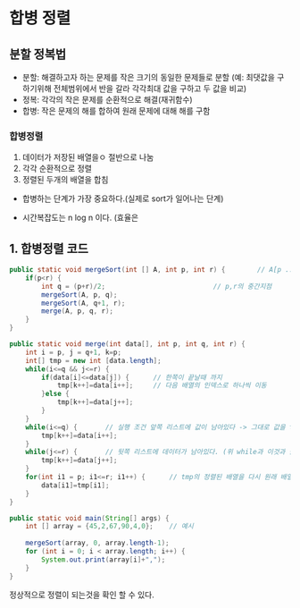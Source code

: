 # 합병 정렬

## 분할 정복법
- 분할: 해결하고자 하는 문제를 작은 크기의 동일한 문제들로 분할 (예: 최댓값을 구하기위해 전체범위에서 반을 갈라 각각최대 값을 구하고 두 값을 비교)
- 정복: 각각의 작은 문제를 순환적으로 해결(재귀함수)
- 합병: 작은 문제의 해를 합하여 원래 문제에 대해 해를 구함

### 합병정렬
1. 데이터가 저장된 배열을ㅇ 절반으로 나눔
2. 각각 순환적으로 정렬
3. 정렬된 두개의 배열을 합침

- 합병하는 단계가 가장 중요하다.(실제로 sort가 일어나는 단계)

- 시간복잡도는 n log n 이다. (효율은 

## 1. 합병정렬 코드
```java
public static void mergeSort(int [] A, int p, int r) {        // A[p ... r]을 정렬
	if(p<r) {
		int q = (p+r)/2;                           // p,r의 중간지점
		mergeSort(A, p, q);
		mergeSort(A, q+1, r);
		merge(A, p, q, r);
	}
}	
``` 

```java
public static void merge(int data[], int p, int q, int r) {
	int i = p, j = q+1, k=p;
	int[] tmp = new int [data.length];
	while(i<=q && j<=r) {
		if(data[i]<=data[j]) {	    // 한쪽이 끝날때 까지
			tmp[k++]=data[i++];     // 다음 배열의 인덱스로 하나씩 이동
		}else {
			tmp[k++]=data[j++];
		}
	}
	while(i<=q) {	    // 실행 조건 앞쪽 리스트에 값이 남아있다 -> 그대로 값을 tmp에 저장
		tmp[k++]=data[i++];
	}
	while(j<=r) {	    // 뒷쪽 리스트에 데이터가 남아있다. (위 while과 이것과 둘중 하나만 실행)
		tmp[k++]=data[j++];
	}
	for(int i1 = p; i1<=r; i1++) {	    // tmp의 정렬된 배열을 다시 원래 배열인 data에 넘겨준다.
		data[i1]=tmp[i1];
	}
}
```  

```java
public static void main(String[] args) {
	int [] array = {45,2,67,90,4,0};    // 예시
		
	mergeSort(array, 0, array.length-1);
	for (int i = 0; i < array.length; i++) {
		System.out.print(array[i]+",");
	}
}
```  
정상적으로 정렬이 되는것을 확인 할 수 있다.
